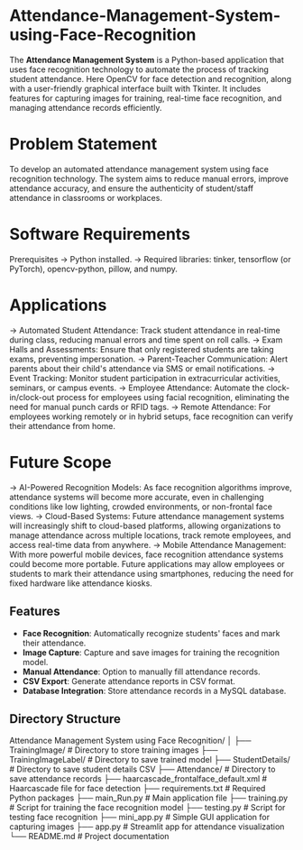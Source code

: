 # Attendance-Management-System-using-Face-Recognition
The **Attendance Management System** is a Python-based application that uses face recognition technology to automate the process of tracking student attendance.
Here OpenCV for face detection and recognition, along with a user-friendly graphical interface built with Tkinter. It includes features for capturing images for training, real-time face recognition, and managing attendance records efficiently.
# Problem Statement
To develop an automated attendance management system using face recognition technology. The system aims to reduce manual errors, improve attendance accuracy, and ensure the authenticity of student/staff attendance in classrooms or workplaces.
# Software Requirements
Prerequisites
-> Python installed.
-> Required libraries: tinker, tensorflow (or PyTorch), opencv-python, pillow, and numpy.

# Applications
 -> Automated Student Attendance: Track student attendance in real-time during class, reducing manual errors and time spent on roll calls.
-> Exam Halls and Assessments: Ensure that only registered students are taking exams, preventing impersonation.
-> Parent-Teacher Communication: Alert parents about their child's attendance via SMS or email notifications.
-> Event Tracking: Monitor student participation in extracurricular activities, seminars, or campus events.
-> Employee Attendance: Automate the clock-in/clock-out process for employees using facial recognition, eliminating the need for manual punch 
   cards or RFID tags.
-> Remote Attendance: For employees working remotely or in hybrid setups, face recognition can verify their attendance from home.

# Future Scope
-> AI-Powered Recognition Models: As face recognition algorithms improve, attendance systems will become more accurate, even in challenging 
   conditions like low lighting, crowded environments, or non-frontal face views.
-> Cloud-Based Systems: Future attendance management systems will increasingly shift to cloud-based platforms, allowing organizations to manage 
   attendance across multiple locations, track remote employees, and access real-time data from anywhere.
-> Mobile Attendance Management: With more powerful mobile devices, face recognition attendance systems could become more portable. Future 
   applications may allow employees or students to mark their attendance using smartphones, reducing the need for fixed hardware like attendance 
   kiosks.

## Features
- **Face Recognition**: Automatically recognize students' faces and mark their attendance.
- **Image Capture**: Capture and save images for training the recognition model.
- **Manual Attendance**: Option to manually fill attendance records.
- **CSV Export**: Generate attendance reports in CSV format.
- **Database Integration**: Store attendance records in a MySQL database.




## Directory Structure
Attendance Management System using Face Recognition/
│
├── TrainingImage/               # Directory to store training images
├── TrainingImageLabel/          # Directory to save trained model
├── StudentDetails/              # Directory to save student details CSV
├── Attendance/                  # Directory to save attendance records
├── haarcascade_frontalface_default.xml  # Haarcascade file for face detection
├── requirements.txt             # Required Python packages
├── main_Run.py                  # Main application file
├── training.py                  # Script for training the face recognition model
├── testing.py                   # Script for testing face recognition
├── mini_app.py                  # Simple GUI application for capturing images
├── app.py                       # Streamlit app for attendance visualization
└── README.md                    # Project documentation
```






